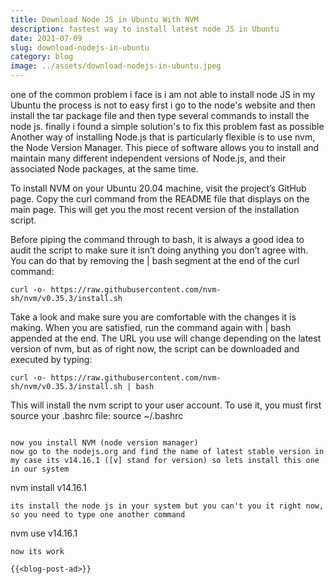```yaml
---
title: Download Node JS in Ubuntu With NVM
description: fastest way to install latest node JS in Ubuntu
date: 2021-07-09
slug: download-nodejs-in-ubuntu
category: blog
image: ../assets/download-nodejs-in-ubuntu.jpeg
---
```


one of the common problem i face is i am not able to install node JS in my Ubuntu the process is not to easy first i go to the node's website and then install the tar package file and then type several commands to install the node js.
finally i found a simple solution's to fix this problem fast as possible Another way of installing Node.js that is particularly flexible is to use nvm, the Node Version Manager. This piece of software allows you to install and maintain many different independent versions of Node.js, and their associated Node packages, at the same time.

To install NVM on your Ubuntu 20.04 machine, visit the project’s GitHub page. Copy the curl command from the README file that displays on the main page. This will get you the most recent version of the installation script.

Before piping the command through to bash, it is always a good idea to audit the script to make sure it isn’t doing anything you don’t agree with. You can do that by removing the | bash segment at the end of the curl command:

```
curl -o- https://raw.githubusercontent.com/nvm-sh/nvm/v0.35.3/install.sh
```

Take a look and make sure you are comfortable with the changes it is making. When you are satisfied, run the command again with | bash appended at the end. The URL you use will change depending on the latest version of nvm, but as of right now, the script can be downloaded and executed by typing:

```
curl -o- https://raw.githubusercontent.com/nvm-sh/nvm/v0.35.3/install.sh | bash
```

This will install the nvm script to your user account. To use it, you must first source your .bashrc file:
source ~/.bashrc

```

now you install NVM (node version manager)
now go to the nodejs.org and find the name of latest stable version in my case its v14.16.1 ([v] stand for version) so lets install this one in our system
```

nvm install v14.16.1

```
its install the node js in your system but you can't you it right now, so you need to type one another command
```

nvm use v14.16.1

```
now its work

{{<blog-post-ad>}}
```
